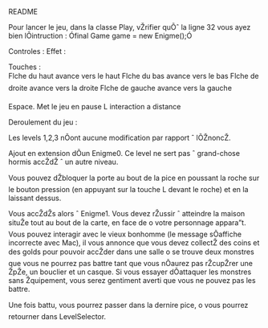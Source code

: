 README

Pour lancer le jeu, dans la classe Play, vŽrifier quÕˆ 
la ligne 32 
vous ayez bien lÕintruction : 
Ófinal Game game = new Enigme();Ó


Controles :                                Effet :

Touches :                           
Flche du haut                              avance vers le haut
Flche du bas                               avance vers le bas
Flche de droite                            avance vers la 
droite
Flche de gauche                            avance vers la 
gauche


Espace.                                     Met le jeu en pause
L                                           interaction a distance




Deroulement du jeu :

Les levels 1,2,3 nÕont aucune modification par 
rapport ˆ lÕŽnoncŽ.

Ajout en extension dÕun Enigme0. Ce level ne sert 
pas ˆ grand-chose 
hormis accŽdŽ ˆ un autre niveau.

Vous pouvez dŽbloquer la porte au bout de la 
pice en poussant la 
roche sur le bouton pression (en appuyant sur la 
touche L devant le 
roche) et en la laissant dessus. 

Vous accŽdŽs alors ˆ Enigme1. Vous devez rŽussir 
ˆ atteindre la 
maison situŽe tout au bout de la carte, en face de 
o votre 
personnage appara”t.  Vous pouvez interagir avec 
le vieux bonhomme 
(le message sÕaffiche incorrecte avec Mac), il vous 
annonce que vous 
devez collectŽ des coins et des golds pour pouvoir 
accŽder dans une 
salle o se trouve deux monstres que vous ne 
pourrez pas battre tant 
que vous nÕaurez pas rŽcupŽrer une ŽpŽe, un 
bouclier et un casque.
Si vous essayer dÕattaquer les monstres sans 
Žquipement, vous serez 
gentiment averti que vous ne pouvez pas les 
battre.

Une fois battu, vous pourrez passer dans la 
dernire pice, o vous 
pourrez retourner dans LevelSelector. 



























